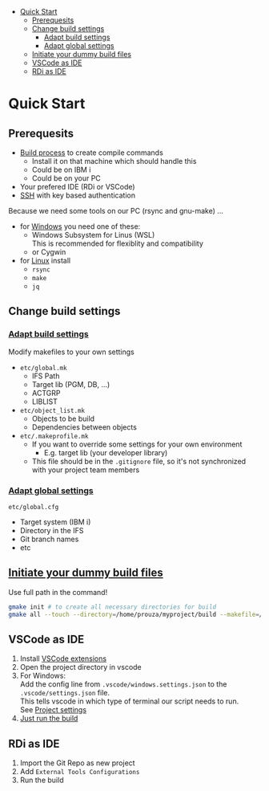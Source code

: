 - [Quick Start](#quick-start)
  - [Prerequesits](#prerequesits)
  - [Change build settings](#change-build-settings)
    - [Adapt build settings](#adapt-build-settings)
    - [Adapt global settings](#adapt-global-settings)
  - [Initiate your dummy build files](#initiate-your-dummy-build-files)
  - [VSCode as IDE](#vscode-as-ide)
  - [RDi as IDE](#rdi-as-ide)


# Quick Start

## Prerequesits
* [Build process](build_process.md#gnu-make.md) to create compile commands
  * Install it on that machine which should handle this
  * Could be on IBM i
  * Could be on your PC
* Your prefered IDE (RDi or VSCode)
* [SSH](SSH.md#ssh) with key based authentication

Because we need some tools on our PC (rsync and gnu-make) ...

* for [Windows](integration_in_your_ide.md#windows) you need one of these:
  * Windows Subsystem for Linus (WSL)<br/>
    This is recommended for flexiblity and compatibility 
  * or Cygwin
* for [Linux](integration_in_your_ide.md#linux) install
  * ```rsync```
  * ```make```
  * ```jq```


## Change build settings

### [Adapt build settings](build_process.md#set-up-your-build-settings-makefiles)
Modify makefiles to your own settings
   * ```etc/global.mk```
     * IFS Path
     * Target lib (PGM, DB, ...)
     * ACTGRP
     * LIBLIST
   * ```etc/object_list.mk```
     * Objects to be build
     * Dependencies between objects
   * ```etc/.makeprofile.mk```
     * If you want to override some settings for your own environment
       * E.g. target lib (your developer library)
     * This file should be in the ```.gitignore``` file, so it's not synchronized with your project team members

### [Adapt global settings](build_process.md#global-settings)

```etc/global.cfg```
* Target system (IBM i)
* Directory in the IFS
* Git branch names
* etc

## [Initiate your dummy build files](build_process.md#prepare-for-first-build)

Use full path in the command!

```sh
gmake init # to create all necessary directories for build
gmake all --touch --directory=/home/prouza/myproject/build --makefile=/home/prouza/myproject/make/makefile
```

## VSCode as IDE

1. Install [VSCode extensions](integration_in_your_ide.md#vscode-extensions)
2. Open the project directory in vscode
3. For Windows:<br/>
   Add the config line from ```.vscode/windows.settings.json``` to the ```.vscode/settings.json``` file.<br/>
   This tells vscode in which type of terminal our script needs to run.<br/>
   See [Project settings](integration_in_your_ide.md#project-settings)
4. [Just run the build](integration_in_your_ide.md#lets-run-the-build)

## RDi as IDE

1. Import the Git Repo as new project
2. Add ```External Tools Configurations```
3. Run the build